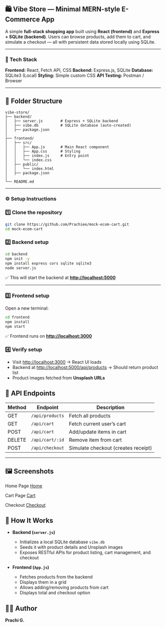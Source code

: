 ## 🛍️ Vibe Store — Minimal MERN-style E-Commerce App

A simple **full-stack shopping app** built using **React (frontend)** and **Express + SQLite (backend)**.
Users can browse products, add them to cart, and simulate a checkout — all with persistent data stored locally using SQLite.

---

### 🚀 Tech Stack

**Frontend:** React, Fetch API, CSS
**Backend:** Express.js, SQLite
**Database:** SQLite3 (Local)
**Styling:** Simple custom CSS
**API Testing:** Postman / Browser

---

## 📂 Folder Structure

```
vibe-store/
├── backend/
│   ├── server.js        # Express + SQLite backend
│   ├── vibe.db          # SQLite database (auto-created)
│   ├── package.json
│
├── frontend/
│   ├── src/
│   │   ├── App.js       # Main React component
│   │   ├── App.css      # Styling
│   │   ├── index.js     # Entry point
│   │   └── index.css
│   ├── public/
│   │   └── index.html
│   ├── package.json
│
└── README.md
```
---

### ⚙️ Setup Instructions

### 1️⃣ Clone the repository

```bash
git clone https://github.com/Prachiee/mock-ecom-cart.git
cd mock-ecom-cart
```

### 2️⃣ Backend setup

```bash
cd backend
npm init -y
npm install express cors sqlite sqlite3
node server.js
```

✅ This will start the backend at
**[http://localhost:5000](http://localhost:5000)**

---

### 3️⃣ Frontend setup

Open a new terminal:

```bash
cd frontend
npm install
npm start
```

✅ Frontend runs on
**[http://localhost:3000](http://localhost:3000)**


### 4️⃣ Verify setup

* Visit [http://localhost:3000](http://localhost:3000) → React UI loads
* Backend at [http://localhost:5000/api/products](http://localhost:5000/api/products) → Should return product list
* Product images fetched from **Unsplash URLs**


## 🧩 API Endpoints

| Method | Endpoint        | Description                         |
| ------ | --------------- | ----------------------------------- |
| GET    | `/api/products` | Fetch all products                  |
| GET    | `/api/cart`     | Fetch current user’s cart           |
| POST   | `/api/cart`     | Add/update items in cart            |
| DELETE | `/api/cart/:id` | Remove item from cart               |
| POST   | `/api/checkout` | Simulate checkout (creates receipt) |

---

## 🖼️ Screenshots

Home Page 
[Home](./frontend/public/screenshots/home.png)

Cart Page
[Cart](./frontend/public/screenshots/cart.png)

Checkout 
[Checkout](./frontend/public/screenshots/checkout.png)


## 🧠 How It Works

* **Backend (`server.js`)**

  * Initializes a local SQLite database `vibe.db`
  * Seeds it with product details and Unsplash images
  * Exposes RESTful APIs for product listing, cart management, and checkout

* **Frontend (`App.js`)**

  * Fetches products from the backend
  * Displays them in a grid
  * Allows adding/removing products from cart
  * Displays total and checkout option


## 👩‍💻 Author

**Prachi G.**

